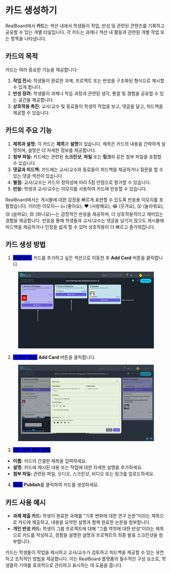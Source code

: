 # 카드 생성하기

RealBoard에서 **카드**는 섹션 내에서 학생들이 작업, 반성 및 관련된 콘텐츠를 기록하고 공유할 수 있는 개별 타일입니다. 각 카드는 과제나 섹션 내 활동과 관련된 개별 작업 또는 항목을 나타냅니다.

## 카드의 목적

카드는 여러 중요한 기능을 제공합니다:

1. **작업 전시:** 학생들이 완료한 과제, 프로젝트 또는 반성을 구조화된 형식으로 제시할 수 있게 합니다.
2. **반성 장려:** 학생들이 과제나 학습 과정과 관련된 생각, 통찰 및 경험을 공유할 수 있는 공간을 제공합니다.
3. **상호작용 촉진:** 교사/교수 및 동료들이 학생의 작업을 보고, 댓글을 달고, 피드백을 제공할 수 있습니다.&#x20;

## 카드의 주요 기능

1. **제목과 설명:** 각 카드는 **제목**과 **설명**이 있습니다. 제목은 카드의 내용을 간략하게 설명하며, 설명은 더 자세한 정보를 제공합니다.
2. **첨부 파일:** 카드에는 관련된 **스크린샷**, **파일** 또는 **링크**와 같은 첨부 파일을 포함할 수 있습니다.
3. **댓글과 피드백:** 카드에는 교사/교수와 동료들이 피드백을 제공하거나 질문을 할 수 있는 댓글 섹션이 있습니다.
4. **별점:** 교사/교수는 카드의 창의성에 따라 5점 만점으로 평가할 수 있습니다.
5. **반응:** 학생과 교사/교수는 이모지를 사용하여 카드에 반응할 수 있습니다.

RealBoard에서는 게시물에 대한 감정을 빠르게 표현할 수 있도록 반응용 이모지를 포함했습니다. 이러한 이모지— 👍 (좋아요), ❤️ (사랑해요), 😂 (웃겨요), 😲 (놀라워요), 😢 (슬퍼요), 😡 (화나요)—는 감정적인 반응을 제공하며, 더 상호작용적이고 재미있는 경험을 제공합니다. 반응을 통해 학생들과 교사/교수는 댓글을 남기지 않고도 게시물에 피드백을 제공하거나 인정을 쉽게 할 수 있어 상호작용이 더 빠르고 즐거워집니다.

## 카드 생성 방법

1. <mark style="background-color:blue;">**섹션 열기:**</mark> 카드를 추가하고 싶은 섹션으로 이동한 후 **Add Card** 버튼을 클릭합니다.

<figure><img src="../.gitbook/assets/Untitled design (10).png" alt=""><figcaption></figcaption></figure>

2. <mark style="background-color:blue;">**새 카드 생성:**</mark> **Add Card** 버튼을 클릭합니다.

<figure><img src="../.gitbook/assets/Screenshot 2024-09-05 180911.png" alt=""><figcaption></figcaption></figure>

3. <mark style="background-color:blue;">**카드 세부 정보 입력:**</mark>

* **이름:** 카드의 간결한 제목을 입력하세요.
* **설명:** 카드에 제시된 내용 또는 작업에 대한 자세한 설명을 추가하세요.
* **첨부 파일:** 관련된 파일, 오디오, 스크린샷, 비디오 또는 링크를 업로드하세요.

4. <mark style="background-color:blue;">**게시:**</mark> **Publish**를 클릭하여 카드를 생성하세요.

## 카드 사용 예시

* **과제 제출 카드:** 학생이 완료한 과제를 “기후 변화에 대한 연구 논문”이라는 제목으로 카드에 제출하고, 내용을 요약한 설명과 함께 완료한 논문을 첨부합니다.
* **개인 반성 카드:** 학생이 그룹 프로젝트에 대해 “그룹 역학에 대한 반성”이라는 제목으로 카드를 작성하고, 경험을 설명한 설명과 프로젝트의 최종 발표 스크린샷을 첨부합니다.

카드는 학생들이 작업을 제시하고 교사/교수가 검토하고 피드백을 제공할 수 있는 유연하고 조직적인 방법을 제공합니다. 이는 RealBoard 플랫폼의 필수적인 구성 요소로, 학생들의 기여를 효과적으로 관리하고 표시하는 데 도움을 줍니다.
